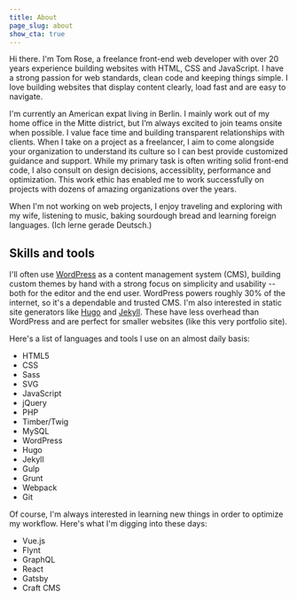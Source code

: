 ```yaml
---
title: About
page_slug: about
show_cta: true
---
```


<p class="lead">Hi there. I'm Tom Rose, a freelance front-end web developer with over 20 years experience building websites with HTML, CSS and JavaScript. I have a strong passion for web standards, clean code and keeping things simple. I love building websites that display content clearly, load fast and are easy to navigate.</p>

I'm currently an American expat living in Berlin. I mainly work out of my home office in the Mitte district, but I’m always excited to join teams onsite when possible. I value face time and building transparent relationships with clients. When I take on a project as a freelancer, I aim to come alongside your organization to understand its culture so I can best provide customized guidance and support. While my primary task is often writing solid front-end code, I also consult on design decisions, accessiblity, performance and optimization. This work ethic has enabled me to work successfully on projects with dozens of amazing organizations over the years.

When I'm not working on web projects, I enjoy traveling and exploring with my wife, listening to music, baking sourdough bread and learning foreign languages. (Ich lerne gerade Deutsch.)

## Skills and tools

I'll often use [WordPress](https://wordpress.org/) as a content management system (CMS), building custom themes by hand with a strong focus on simplicity and usability -- both for the editor and the end user. WordPress powers roughly 30% of the internet, so it's a dependable and trusted CMS. I'm also interested in static site generators like [Hugo](https://gohugo.io) and [Jekyll](https://jekyllrb.com/). These have less overhead than WordPress and are perfect for smaller websites (like this very portfolio site).

Here's a list of languages and tools I use on an almost daily basis:

<ul class="list">
  <li>HTML5</li>
  <li>CSS</li>
  <li>Sass</li>
  <li>SVG</li>
  <li>JavaScript</li>
  <li>jQuery</li>
  <li>PHP</li>
  <li>Timber/Twig</li>
  <li>MySQL</li>
  <li>WordPress</li>
  <li>Hugo</li>
  <li>Jekyll</li>
  <li>Gulp</li>
  <li>Grunt</li>
  <li>Webpack</li>
  <li>Git</li>
</ul>

Of course, I'm always interested in learning new things in order to optimize my workflow. Here's what I'm digging into these days:

<ul class="list">
  <li>Vue.js</li>
  <li>Flynt</li>
  <li>GraphQL</li>
  <li>React</li>
  <li>Gatsby</li>
  <li>Craft CMS</li>
</ul>

